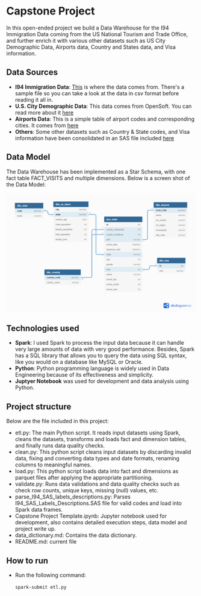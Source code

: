 # Capstone Project

In this open-ended project we build a Data Warehouse for the I94 Immigration Data coming from the US National Tourism and Trade Office, and further enrich it with various other datasets such as US City Demographic Data, Airports data, Country and States data, and Visa information.


## Data Sources

* **I94 Immigration Data**: [This](https://travel.trade.gov/research/reports/i94/historical/2016.html) is where the data comes from. There's a sample file so you can take a look at the data in csv format before reading it all in. 
* **U.S. City Demographic Data**: This data comes from OpenSoft. You can read more about it [here](https://public.opendatasoft.com/explore/dataset/us-cities-demographics/export/)
* **Airports Data**: This is a simple table of airport codes and corresponding cities. It comes from [here](https://datahub.io/core/airport-codes#data)
* **Others**: Some other datasets such as Country & State codes, and Visa information have been consolidated in an SAS file included [here](https://github.com/ashu20777/Udacity_Data_Engineering/blob/master/Capstone_Project/data/I94_SAS_Labels_Descriptions.SAS) 


## Data Model

The Data Warehouse has been implemented as a Star Schema, with one fact table FACT_VISITS and multiple dimensions. Below is a screen shot of the Data Model:

![](images/Data_Model.png)


## Technologies used

* **Spark**: I used Spark to process the input data because it can handle very large amounts of data with very good performance. Besides, Spark has a SQL library that allows you to query the data using SQL syntax, like you would on a database like MySQL or Oracle.
* **Python**: Python programming language is widely used in Data Engineering because of its effectiveness and simplicity.
* **Juptyer Notebook** was used for development and data analysis using Python.


## Project structure

Below are the file included in this project:

- etl.py: The main Python script. It reads input datasets using Spark, cleans the datasets, transforms and loads fact and dimension tables, and finally runs data quality checks.
- clean.py: This python script cleans input datasets by discarding invalid data, fixing and converting data types and date formats, renaming columns to meaningful names.
- load.py: This python script loads data into fact and dimensions as parquet files after applying the appropriate partitioning.
- validate.py: Runs data validations and data quality checks such as check row counts, unique keys, missing (null) values, etc.
- parse_I94_SAS_labels_descriptions.py: Parses I94_SAS_Labels_Descriptions.SAS file for valid codes and load into Spark data frames.
- Capstone Project Template.ipynb: Jupyter notebook used for development, also contains detailed execution steps, data model and project write up.
- data_dictionary.md: Contains the data dictionary.
- README.md: current file


## How to run

- Run the following command:

	`spark-submit etl.py`